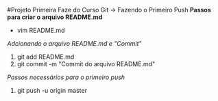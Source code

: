 #Projeto Primeira Faze do Curso Git -> Fazendo o Primeiro Push 
**Passos para criar o arquivo README.md**
*  vim README.md

*Adcionando o arquivo README.md e "Commit"*

1. git add README.md
2. git commit -m "Commit do arquivo README.md"


*Passos necessários para o primeiro push*

1. git push -u origin master


